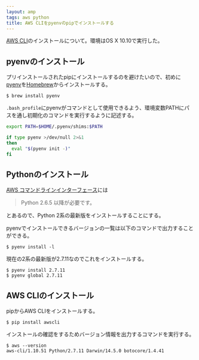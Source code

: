 ```yaml
---
layout: amp
tags: aws python
title: AWS CLIをpyenvのpipでインストールする
---
```

[AWS CLI](https://aws.amazon.com/jp/cli/)のインストールについて。環境はOS X 10.10で実行した。

## pyenvのインストール

プリインストールされたpipにインストールするのを避けたいので、初めに[pyenv](https://github.com/yyuu/pyenv)を[Homebrew](http://brew.sh/)からインストールする。

```console
$ brew install pyenv
```

`.bash_profile`にpyenvがコマンドとして使用できるよう、環境変数PATHにパスを通し初期化のコマンドを実行するように記述する。

```sh
export PATH=$HOME/.pyenv/shims:$PATH

if type pyenv >/dev/null 2>&1
then
  eval "$(pyenv init -)"
fi
```

## Pythonのインストール

<!-- textlint-disable -->
[AWS コマンドラインインターフェース](https://aws.amazon.com/jp/cli/)には
<!-- textlint-enable -->

> Python 2.6.5 以降が必要です。

とあるので、Python 2系の最新版をインストールすることにする。

pyenvでインストールできるバージョンの一覧は以下のコマンドで出力することができる。

```console
$ pyenv install -l
```

現在の2系の最新版が2.7.11なのでこれをインストールする。

```console
$ pyenv install 2.7.11
$ pyenv global 2.7.11
```

## AWS CLIのインストール

pipからAWS CLIをインストールする。

```console
$ pip install awscli
```

インストールの確認をするためバージョン情報を出力するコマンドを実行する。

```console
$ aws --version
aws-cli/1.10.51 Python/2.7.11 Darwin/14.5.0 botocore/1.4.41
```
